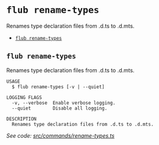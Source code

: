 `flub rename-types`
===================

Renames type declaration files from .d.ts to .d.mts.

* [`flub rename-types`](#flub-rename-types)

## `flub rename-types`

Renames type declaration files from .d.ts to .d.mts.

```
USAGE
  $ flub rename-types [-v | --quiet]

LOGGING FLAGS
  -v, --verbose  Enable verbose logging.
  --quiet        Disable all logging.

DESCRIPTION
  Renames type declaration files from .d.ts to .d.mts.
```

_See code: [src/commands/rename-types.ts](https://github.com/microsoft/FluidFramework/blob/main/build-tools/packages/build-cli/src/commands/rename-types.ts)_
